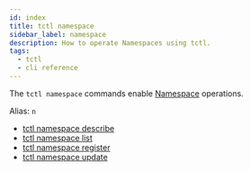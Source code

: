 ```yaml
---
id: index
title: tctl namespace
sidebar_label: namespace
description: How to operate Namespaces using tctl.
tags:
  - tctl
  - cli reference
---
```


The `tctl namespace` commands enable [Namespace](/concepts/what-is-a-namespace) operations.

Alias: `n`

- [tctl namespace describe](/tctl-v1/namespace/describe)
- [tctl namespace list](/tctl-v1/namespace/list)
- [tctl namespace register](/tctl-v1/namespace/register)
- [tctl namespace update](/tctl-v1/namespace/update)
